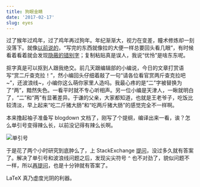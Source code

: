 ```yaml
---
title: 狗眼金睛
date: '2017-02-17'
slug: eyes
---
```


过了猴年过鸡年，过了鸡年再过狗年。年纪渐渐大，视力在变差，瞳术修炼却一刻没落下。就像[以前说的](/cn/2014/12/summary/)，“写完的东西就像拉的大便一样总要回头看几眼”，有时候看着看着就会发现[隐蔽的错别字](https://github.com/yihui/cn/commit/d558e0250)；复制粘贴真是误人，我说“优怜”是啥东东呢。

抠字真是可以抠到人跟我绝交。前几天跟编辑部的小编说，今日的文章打赏语写“赏二斤查克拉！”，然小编回头仔细着敲了一句“请各位看官赏两斤查克拉吧~”，还波浪线~，小编你这么萌你家里人造吗。我最心疼的是“二”字被替换为了“两”，黯然失色。一看平时就不专心听相声。另一位小编是天津人，一瞅就明白了，“二”和“两”有显著差异。于谦的父亲，大家都知道，也就是王老爷子，吃饭比较清淡，早上起来“吃二斤猪大肠”和“吃两斤猪大肠”的感觉完全不一样啊。

本来撸起袖子准备写 blogdown 文档了，刚写了个提纲，编译出来一看，诶？怎么单引号变得辣么长，以前没记得有辣么长啊。

![单引号](https://db.yihui.org/imgur/XgWHi.png)

于是花了两个小时研究到底肿么了，上 StackExchange [提问](http://tex.stackexchange.com/q/354136/9128)，没过多久就有答案了。解决了单引号和波浪线问题之后，发现尖尖符号 `^` 也不对劲了，貌似问题不一样，所以[再提问](http://tex.stackexchange.com/q/354258/9128)，也是十分钟就有答案了。

LaTeX 真乃虚度光阴的利器。
